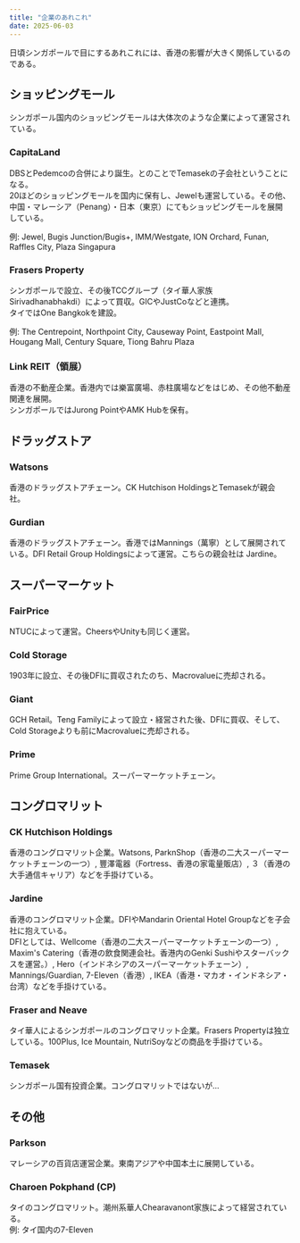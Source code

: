 ```yaml
---
title: "企業のあれこれ"
date: 2025-06-03
---
```


日頃シンガポールで目にするあれこれには、香港の影響が大きく関係しているのである。

## ショッピングモール
シンガポール国内のショッピングモールは大体次のような企業によって運営されている。

### CapitaLand
DBSとPedemcoの合併により誕生。とのことでTemasekの子会社ということになる。  
20ほどのショッピングモールを国内に保有し、Jewelも運営している。その他、中国・マレーシア（Penang）・日本（東京）にてもショッピングモールを展開している。

例: Jewel, Bugis Junction/Bugis+, IMM/Westgate, ION Orchard, Funan, Raffles City, Plaza Singapura

### Frasers Property
シンガポールで設立、その後TCCグループ（タイ華人家族　Sirivadhanabhakdi）によって買収。GICやJustCoなどと連携。  
タイではOne Bangkokを建設。

例: The Centrepoint, Northpoint City, Causeway Point, Eastpoint Mall, Hougang Mall, Century Square, Tiong Bahru Plaza

### Link REIT（領展）
香港の不動産企業。香港内では樂富廣場、赤柱廣場などをはじめ、その他不動産関連を展開。  
シンガポールではJurong PointやAMK Hubを保有。

## ドラッグストア

### Watsons
香港のドラッグストアチェーン。CK Hutchison HoldingsとTemasekが親会社。

### Gurdian
香港のドラッグストアチェーン。香港ではMannings（萬寧）として展開されている。DFI Retail Group Holdingsによって運営。こちらの親会社は	Jardine。

## スーパーマーケット

### FairPrice
NTUCによって運営。CheersやUnityも同じく運営。

### Cold Storage
1903年に設立、その後DFIに買収されたのち、Macrovalueに売却される。

### Giant
GCH Retail。Teng Familyによって設立・経営された後、DFIに買収、そして、Cold Storageよりも前にMacrovalueに売却される。

### Prime
Prime Group International。スーパーマーケットチェーン。

## コングロマリット

### CK Hutchison Holdings
香港のコングロマリット企業。Watsons, ParknShop（香港の二大スーパーマーケットチェーンの一つ）, 豐澤電器（Fortress、香港の家電量販店）, ３（香港の大手通信キャリア）などを手掛けている。

### Jardine
香港のコングロマリット企業。DFIやMandarin Oriental Hotel Groupなどを子会社に抱えている。  
DFIとしては、Wellcome（香港の二大スーパーマーケットチェーンの一つ）, Maxim's Catering（香港の飲食関連会社。香港内のGenki Sushiやスターバックスを運営。）, Hero（インドネシアのスーパーマーケットチェーン）, Mannings/Guardian, 7-Eleven（香港）, IKEA（香港・マカオ・インドネシア・台湾）などを手掛けている。

### Fraser and Neave
タイ華人によるシンガポールのコングロマリット企業。Frasers Propertyは独立している。100Plus, Ice Mountain, NutriSoyなどの商品を手掛けている。

### Temasek
シンガポール国有投資企業。コングロマリットではないが...

## その他

### Parkson
マレーシアの百貨店運営企業。東南アジアや中国本土に展開している。

### Charoen Pokphand (CP)
タイのコングロマリット。潮州系華人Chearavanont家族によって経営されている。  
例: タイ国内の7-Eleven